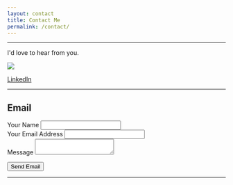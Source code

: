 ```yaml
---
layout: contact
title: Contact Me
permalink: /contact/
---
```


---
I'd love to hear from you.

  <div class="contact-social-link">
      <a href="https://www.linkedin.com/in/mark-t-wetzel-804b933/">
        <img src="{{ "/assets/images/contact-linkedin.svg" | relative_url }}" />
        <p>LinkedIn</p>
      </a>
    </div>
  </div>

---

## Email

<form name="contact" class="contact-form" action="https://getform.io/f/b0767e1d-3c74-44dd-8b24-e643a61b4dd1" method="POST">
  <div class="contact-form-personal-info">
    <div>
      <label for="name">Your Name</label>
      <input type="text" name="name" />
    </div>
    <div>
      <label for="email">Your Email Address</label>
      <input type="email" name="email" />
    </div>
  </div>
  <div class="contact-message">
    <label for="message">Message</label>
    <textarea name="message"></textarea>
  </div>
  <p>
    <button type="submit" class="btn-lrg btn-lrg-light btn-full-width-mobile">Send Email</button>
  </p>
</form>

---
